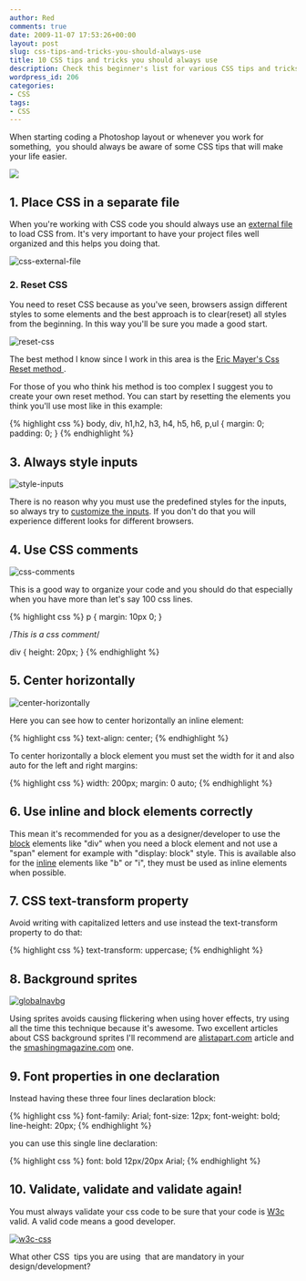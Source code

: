 ```yaml
---
author: Red
comments: true
date: 2009-11-07 17:53:26+00:00
layout: post
slug: css-tips-and-tricks-you-should-always-use
title: 10 CSS tips and tricks you should always use
description: Check this beginner's list for various CSS tips and tricks.
wordpress_id: 206
categories:
- CSS
tags:
- CSS
---
```


When starting coding a Photoshop layout or whenever you work for something,  you should always be aware of some CSS tips that will make your life easier.

[![](http://www.red-team-design.com/wp-content/uploads/2009/11/css-tips-tricks.png)](http://www.red-team-design.com/css-tips-and-tricks-you-should-always-use/)

<!-- more -->

## 1. Place CSS in a separate file


When you're working with CSS code you should always use an [external file](http://www.tizag.com/cssT/external.php) to load CSS from. It's very important to have your project files well organized and this helps you doing that.

![css-external-file](http://www.red-team-design.com/wp-content/uploads/2009/11/css-external-file.png)


### 2. Reset CSS

You need to reset CSS because as you've seen, browsers assign different styles to some elements and the best approach is to clear(reset) all styles from the beginning. In this way you'll be sure you made a good start.

![reset-css](http://www.red-team-design.com/wp-content/uploads/2009/11/reset-css1.png)

The best method I know since I work in this area is the [Eric Mayer's Css Reset method ](http://meyerweb.com/eric/thoughts/2007/05/01/reset-reloaded/).

For those of you who think his method is too complex I suggest you to create your own reset method.  You can start by resetting the elements you think you'll use most like in this example:

{% highlight css %}
body, div, h1,h2, h3, h4, h5, h6, p,ul
{
  margin: 0;
  padding: 0;
}
{% endhighlight %} 

## 3. Always style inputs

![style-inputs](http://www.red-team-design.com/wp-content/uploads/2009/10/style-button-input.png)

There is no reason why you must use the predefined styles for the inputs, so always try to [customize the inputs](http://www.red-team-design.com/style-an-input-button). If you don't do that you will experience different looks for different browsers.

## 4. Use CSS comments


![css-comments](http://www.red-team-design.com/wp-content/uploads/2009/11/css-comments.png)

This is a good way to organize your code and you should do that especially when you have more than let's say 100 css lines.

{% highlight css %}
p {
  margin: 10px 0;
}

/*This is a css comment*/

div {
  height: 20px;
}
{% endhighlight %}    
    


## 5. Center horizontally

![center-horizontally](http://www.red-team-design.com/wp-content/uploads/2009/11/center-horizontally.png)

Here you can see how to center horizontally an inline element:

{% highlight css %}
text-align: center;
{% endhighlight %} 

To center horizontally a block element you must set the width for it and also auto for the left and right margins:

{% highlight css %}
width: 200px;
margin: 0 auto;
{% endhighlight %}    

## 6. Use inline and block elements correctly

This mean it's recommended for you as a designer/developer to use the [block](http://htmlhelp.com/reference/html40/block.html) elements like "div" when you need a block element and not use a "span" element for example with "display: block" style. This is available also for the [inline](http://htmlhelp.com/reference/html40/inline.html) elements like "b" or "i", they must be used as inline elements when possible.

## 7. CSS text-transform property

Avoid writing with capitalized letters and use instead the text-transform property to do that:

{% highlight css %}
text-transform: uppercase;
{% endhighlight %}    
    
## 8. Background sprites

[![globalnavbg](http://www.red-team-design.com/wp-content/uploads/2009/11/globalnavbg.png)](http://images.apple.com/global/nav/images/globalnavbg.png)

Using sprites avoids causing flickering when using hover effects, try using all the time this technique because it's awesome.
Two excellent articles about CSS background sprites I'll recommend are [alistapart.com](http://www.alistapart.com/articles/sprites/) article and the [smashingmagazine.com](http://www.smashingmagazine.com/2009/04/27/the-mystery-of-css-sprites-techniques-tools-and-tutorials/) one.

## 9. Font properties in one declaration

Instead having these three four lines declaration block:

{% highlight css %}
font-family: Arial;
font-size: 12px;
font-weight: bold;
line-height: 20px;
{% endhighlight %}    
  
you can use this single line declaration:

{% highlight css %}
font: bold 12px/20px Arial;
{% endhighlight %}

## 10. Validate, validate and validate again!

You must always validate your css code to be sure that your code is [W3c](http://jigsaw.w3.org/css-validator/) valid. A valid code means a good developer.
[](http://jigsaw.w3.org/css-validator/)

[![w3c-css](http://www.red-team-design.com/wp-content/uploads/2009/11/w3c-css.png)](http://jigsaw.w3.org/css-validator/)

What other CSS  tips you are using  that are mandatory in your design/development?